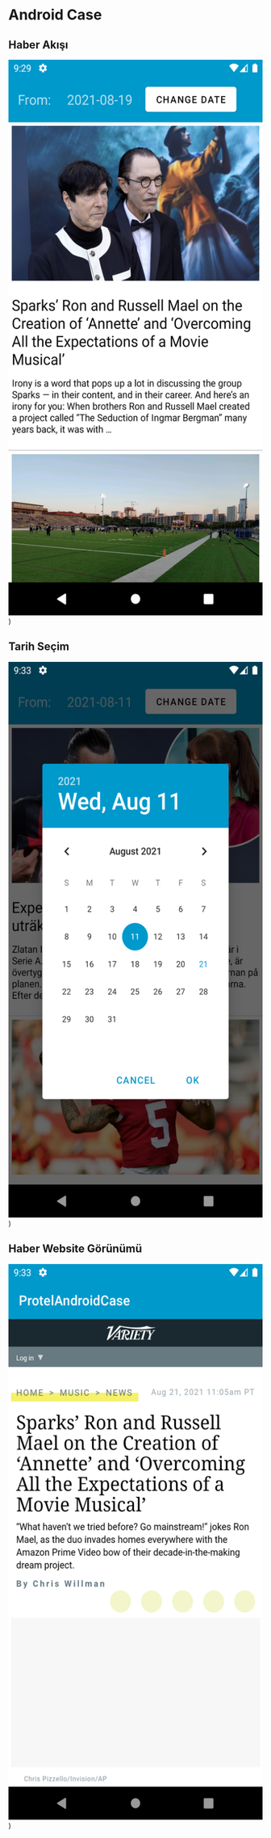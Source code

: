 # Android Case


## Haber Akışı
<img src="/screenshots/news_feed.png" width="540" height="1100">)

## Tarih Seçim
<img src="/screenshots/date_picker.png" width="540" height="1100">)

## Haber Website Görünümü
<img src="/screenshots/new_webview.png" width="540" height="1100">)
